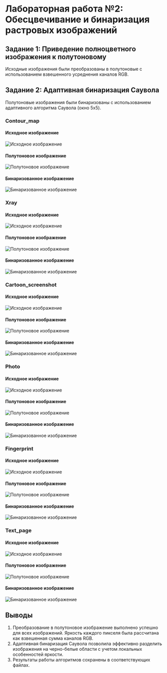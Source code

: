 
# Лабораторная работа №2: Обесцвечивание и бинаризация растровых изображений

## Задание 1: Приведение полноцветного изображения к полутоновому
Исходные изображения были преобразованы в полутоновые с использованием взвешенного усреднения каналов RGB.

## Задание 2: Адаптивная бинаризация Саувола
Полутоновые изображения были бинаризованы с использованием адаптивного алгоритма Саувола (окно 5x5).


### Contour_map

#### Исходное изображение
![Исходное изображение](contour_map.png)

#### Полутоновое изображение
![Полутоновое изображение](contour_map_grayscale.bmp)

#### Бинаризованное изображение
![Бинаризованное изображение](contour_map_binary.bmp)

### Xray

#### Исходное изображение
![Исходное изображение](xray.png)

#### Полутоновое изображение
![Полутоновое изображение](xray_grayscale.bmp)

#### Бинаризованное изображение
![Бинаризованное изображение](xray_binary.bmp)

### Cartoon_screenshot

#### Исходное изображение
![Исходное изображение](cartoon_screenshot.png)

#### Полутоновое изображение
![Полутоновое изображение](cartoon_screenshot_grayscale.bmp)

#### Бинаризованное изображение
![Бинаризованное изображение](cartoon_screenshot_binary.bmp)

### Photo

#### Исходное изображение
![Исходное изображение](photo.png)

#### Полутоновое изображение
![Полутоновое изображение](photo_grayscale.bmp)

#### Бинаризованное изображение
![Бинаризованное изображение](photo_binary.bmp)

### Fingerprint

#### Исходное изображение
![Исходное изображение](fingerprint.png)

#### Полутоновое изображение
![Полутоновое изображение](fingerprint_grayscale.bmp)

#### Бинаризованное изображение
![Бинаризованное изображение](fingerprint_binary.bmp)

### Text_page

#### Исходное изображение
![Исходное изображение](text_page.png)

#### Полутоновое изображение
![Полутоновое изображение](text_page_grayscale.bmp)

#### Бинаризованное изображение
![Бинаризованное изображение](text_page_binary.bmp)

## Выводы
1. Преобразование в полутоновое изображение выполнено успешно для всех изображений. Яркость каждого пикселя была рассчитана как взвешенная сумма каналов RGB.
2. Адаптивная бинаризация Саувола позволила эффективно разделить изображения на черно-белые области с учетом локальных особенностей яркости.
3. Результаты работы алгоритмов сохранены в соответствующих файлах.
